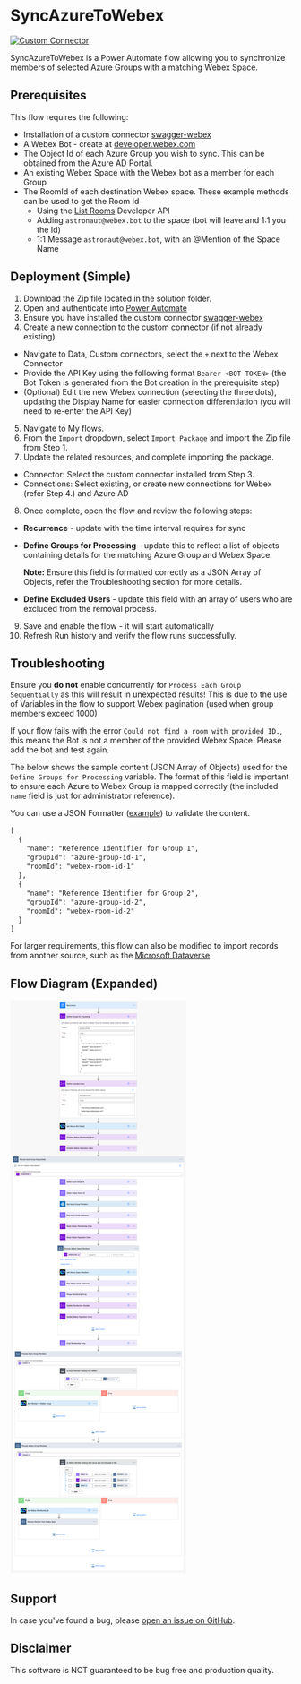 # SyncAzureToWebex

[![Custom Connector](https://img.shields.io/badge/Custom%20Connector-Yes-red.svg?style=for-the-badge&logo=powerautomate)](https://github.com/jeremywillans/swagger-webex)

SyncAzureToWebex is a Power Automate flow allowing you to synchronize members of selected Azure Groups with a matching Webex Space.

## Prerequisites

This flow requires the following:
- Installation of a custom connector [swagger-webex](https://github.com/jeremywillans/swagger-webex)
- A Webex Bot - create at [developer.webex.com](https://developer.webex.com/my-apps/new/bot)
- The Object Id of each Azure Group you wish to sync. This can be obtained from the Azure AD Portal.
- An existing Webex Space with the Webex bot as a member for each Group
- The RoomId of each destination Webex space. These example methods can be used to get the Room Id
  - Using the [List Rooms](https://developer.webex.com/docs/api/v1/rooms/list-rooms) Developer API
  - Adding `astronaut@webex.bot` to the space (bot will leave and 1:1 you the Id)
  - 1:1 Message `astronaut@webex.bot`, with an @Mention of the Space Name

## Deployment (Simple)

1. Download the Zip file located in the solution folder.
2. Open and authenticate into [Power Automate](https://make.powerautomate.com)
3. Ensure you have installed the custom connector [swagger-webex](https://github.com/jeremywillans/swagger-webex)
4. Create a new connection to the custom connector (if not already existing)
 - Navigate to Data, Custom connectors, select the `+` next to the Webex Connector
 - Provide the API Key using the following format `Bearer <BOT TOKEN>` (the Bot Token is generated from the Bot creation in the prerequisite step)
 - (Optional) Edit the new Webex connection (selecting the three dots), updating the Display Name for easier connection differentiation (you will need to re-enter the API Key)
5. Navigate to My flows.
6. From the `Import` dropdown, select `Import Package` and import the Zip file from Step 1.
7. Update the related resources, and complete importing the package.
 - Connector: Select the custom connector installed from Step 3.
 - Connections: Select existing, or create new connections for Webex (refer Step 4.) and Azure AD
8. Once complete, open the flow and review the following steps:

 - **Recurrence** - update with the time interval requires for sync
 - **Define Groups for Processing** - update this to reflect a list of objects containing details for the matching Azure Group and Webex Space.

   **Note:** Ensure this field is formatted correctly as a JSON Array of Objects, refer the Troubleshooting section for more details.
 - **Define Excluded Users** - update this field with an array of users who are excluded from the removal process.

9. Save and enable the flow - it will start automatically
10. Refresh Run history and verify the flow runs successfully.

## Troubleshooting

Ensure you **do not** enable concurrently for `Process Each Group Sequentially` as this will result in unexpected results!
This is due to the use of Variables in the flow to support Webex pagination (used when group members exceed 1000)

If your flow fails with the error `Could not find a room with provided ID.`, this means the Bot is not a member of the provided Webex Space. Please add the bot and test again.

The below shows the sample content (JSON Array of Objects) used for the `Define Groups for Processing` variable.  The format of this field is important to ensure each Azure to Webex Group is mapped correctly (the included `name` field is just for administrator reference). 

You can use a JSON Formatter ([example](https://jsonformatter.org/)) to validate the content.
```
[
  {
    "name": "Reference Identifier for Group 1",
    "groupId": "azure-group-id-1",
    "roomId": "webex-room-id-1"
  },
  {
    "name": "Reference Identifier for Group 2",
    "groupId": "azure-group-id-2",
    "roomId": "webex-room-id-2"
  }
]
```
For larger requirements, this flow can also be modified to import records from another source, such as the [Microsoft Dataverse](https://docs.microsoft.com/en-us/power-automate/dataverse/list-rows)

## Flow Diagram (Expanded)

![flow.png](flow.png)

## Support

In case you've found a bug, please [open an issue on GitHub](../../../issues).

## Disclaimer

This software is NOT guaranteed to be bug free and production quality.
